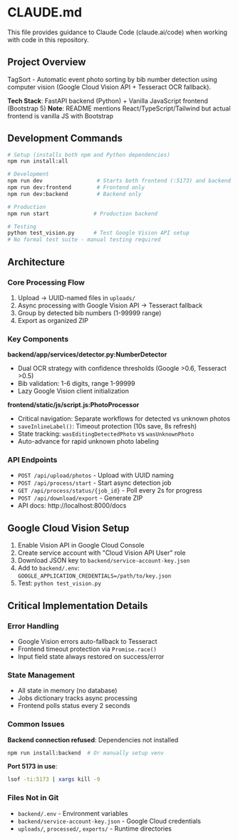 # CLAUDE.md

This file provides guidance to Claude Code (claude.ai/code) when working with code in this repository.

## Project Overview

TagSort - Automatic event photo sorting by bib number detection using computer vision (Google Cloud Vision API + Tesseract OCR fallback).

**Tech Stack**: FastAPI backend (Python) + Vanilla JavaScript frontend (Bootstrap 5)
**Note**: README mentions React/TypeScript/Tailwind but actual frontend is vanilla JS with Bootstrap

## Development Commands

```bash
# Setup (installs both npm and Python dependencies)
npm run install:all

# Development
npm run dev                 # Starts both frontend (:5173) and backend (:8000)
npm run dev:frontend        # Frontend only
npm run dev:backend         # Backend only

# Production
npm run start              # Production backend

# Testing
python test_vision.py      # Test Google Vision API setup
# No formal test suite - manual testing required
```

## Architecture

### Core Processing Flow
1. Upload → UUID-named files in `uploads/`
2. Async processing with Google Vision API → Tesseract fallback
3. Group by detected bib numbers (1-99999 range)
4. Export as organized ZIP

### Key Components

**backend/app/services/detector.py:NumberDetector**
- Dual OCR strategy with confidence thresholds (Google >0.6, Tesseract >0.5)
- Bib validation: 1-6 digits, range 1-99999
- Lazy Google Vision client initialization

**frontend/static/js/script.js:PhotoProcessor**
- Critical navigation: Separate workflows for detected vs unknown photos
- `saveInlineLabel()`: Timeout protection (10s save, 8s refresh) 
- State tracking: `wasEditingDetectedPhoto` vs `wasUnknownPhoto`
- Auto-advance for rapid unknown photo labeling

### API Endpoints
- `POST /api/upload/photos` - Upload with UUID naming
- `POST /api/process/start` - Start async detection job
- `GET /api/process/status/{job_id}` - Poll every 2s for progress
- `POST /api/download/export` - Generate ZIP
- API docs: http://localhost:8000/docs

## Google Cloud Vision Setup

1. Enable Vision API in Google Cloud Console
2. Create service account with "Cloud Vision API User" role  
3. Download JSON key to `backend/service-account-key.json`
4. Add to `backend/.env`: `GOOGLE_APPLICATION_CREDENTIALS=/path/to/key.json`
5. Test: `python test_vision.py`

## Critical Implementation Details

### Error Handling
- Google Vision errors auto-fallback to Tesseract
- Frontend timeout protection via `Promise.race()`
- Input field state always restored on success/error

### State Management  
- All state in memory (no database)
- Jobs dictionary tracks async processing
- Frontend polls status every 2 seconds

### Common Issues

**Backend connection refused**: Dependencies not installed
```bash
npm run install:backend  # Or manually setup venv
```

**Port 5173 in use**:
```bash
lsof -ti:5173 | xargs kill -9
```

### Files Not in Git
- `backend/.env` - Environment variables
- `backend/service-account-key.json` - Google Cloud credentials
- `uploads/`, `processed/`, `exports/` - Runtime directories
